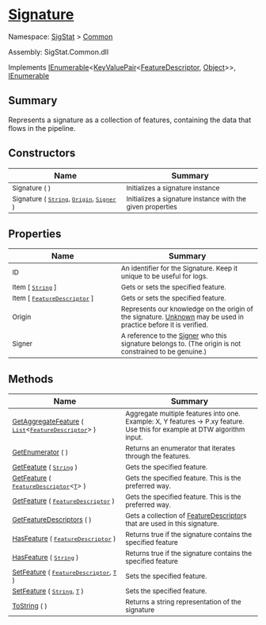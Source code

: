 # [Signature](./Signature.md)

Namespace: [SigStat]() > [Common](./README.md)

Assembly: SigStat.Common.dll

Implements [IEnumerable](https://docs.microsoft.com/en-us/dotnet/api/System.Collections.Generic.IEnumerable-1)\<[KeyValuePair](https://docs.microsoft.com/en-us/dotnet/api/System.Collections.Generic.KeyValuePair-2)\<[FeatureDescriptor](./FeatureDescriptor.md), [Object](https://docs.microsoft.com/en-us/dotnet/api/System.Object)>>, [IEnumerable](https://docs.microsoft.com/en-us/dotnet/api/System.Collections.IEnumerable)

## Summary
Represents a signature as a collection of features, containing the data that flows in the pipeline.

## Constructors

| Name<div><a href="#"><img width=400></a></div> | Summary<div><a href="#"><img width=475></a></div> | 
| --- | --- | 
| <sub>Signature (  )</sub> | <sub>Initializes a signature instance</sub> | 
| <sub>Signature ( [`String`](https://docs.microsoft.com/en-us/dotnet/api/System.String), [`Origin`](./Origin.md), [`Signer`](./Signer.md) )</sub> | <sub>Initializes a signature instance with the given properties</sub> | 


## Properties

| Name<div><a href="#"><img width=400></a></div> | Summary<div><a href="#"><img width=475></a></div> | 
| --- | --- | 
| <sub>ID</sub> | <sub>An identifier for the Signature. Keep it unique to be useful for logs.</sub> | 
| <sub>Item [ [`String`](https://docs.microsoft.com/en-us/dotnet/api/System.String) ]</sub> | <sub>Gets or sets the specified feature.</sub> | 
| <sub>Item [ [`FeatureDescriptor`](./FeatureDescriptor.md) ]</sub> | <sub>Gets or sets the specified feature.</sub> | 
| <sub>Origin</sub> | <sub>Represents our knowledge on the origin of the signature. [Unknown](../../../docs/md/SigStat/Common/Origin.md) may be used in practice before it is verified.</sub> | 
| <sub>Signer</sub> | <sub>A reference to the [Signer](../../../docs/md/SigStat/Common/Signer.md) who this signature belongs to. (The origin is not constrained to be genuine.)</sub> | 


## Methods

| Name<div><a href="#"><img width=400></a></div> | Summary<div><a href="#"><img width=475></a></div> | 
| --- | --- | 
| <sub>[GetAggregateFeature](./Methods/Signature--GetAggregateFeature.md) ( [`List`](https://docs.microsoft.com/en-us/dotnet/api/System.Collections.Generic.List-1)\<[`FeatureDescriptor`](./FeatureDescriptor.md)> )</sub> | <sub>Aggregate multiple features into one. Example: X, Y features -&gt; P.xy feature.  Use this for example at DTW algorithm input.</sub> | 
| <sub>[GetEnumerator](./Methods/Signature--GetEnumerator.md) (  )</sub> | <sub>Returns an enumerator that iterates through the features.</sub> | 
| <sub>[GetFeature](./Methods/Signature--GetFeature.md) ( [`String`](https://docs.microsoft.com/en-us/dotnet/api/System.String) )</sub> | <sub>Gets the specified feature.</sub> | 
| <sub>[GetFeature](./Methods/Signature--GetFeature.md) ( [`FeatureDescriptor`](./FeatureDescriptor-1.md)\<[`T`](./Signature.md)> )</sub> | <sub>Gets the specified feature. This is the preferred way.</sub> | 
| <sub>[GetFeature](./Methods/Signature--GetFeature.md) ( [`FeatureDescriptor`](./FeatureDescriptor.md) )</sub> | <sub>Gets the specified feature. This is the preferred way.</sub> | 
| <sub>[GetFeatureDescriptors](./Methods/Signature--GetFeatureDescriptors.md) (  )</sub> | <sub>Gets a collection of [FeatureDescriptor](../../../docs/md/SigStat/Common/FeatureDescriptor.md)s that are used in this signature.</sub> | 
| <sub>[HasFeature](./Methods/Signature--HasFeature.md) ( [`FeatureDescriptor`](./FeatureDescriptor.md) )</sub> | <sub>Returns true if the signature contains the specified feature</sub> | 
| <sub>[HasFeature](./Methods/Signature--HasFeature.md) ( [`String`](https://docs.microsoft.com/en-us/dotnet/api/System.String) )</sub> | <sub>Returns true if the signature contains the specified feature</sub> | 
| <sub>[SetFeature](./Methods/Signature--SetFeature.md) ( [`FeatureDescriptor`](./FeatureDescriptor.md), [`T`](./Signature.md) )</sub> | <sub>Sets the specified feature.</sub> | 
| <sub>[SetFeature](./Methods/Signature--SetFeature.md) ( [`String`](https://docs.microsoft.com/en-us/dotnet/api/System.String), [`T`](./Signature.md) )</sub> | <sub>Sets the specified feature.</sub> | 
| <sub>[ToString](./Methods/Signature--ToString.md) (  )</sub> | <sub>Returns a string representation of the signature</sub> | 


